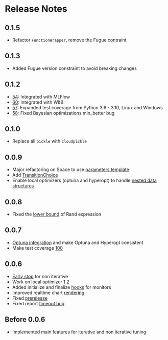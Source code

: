 # Release Notes

## 0.1.5

-  Refactor `FunctionWrapper`, remove the Fugue contraint

## 0.1.3

-  Added Fugue version constraint to avoid breaking changes

## 0.1.2

-  [54](https://github.com/fugue-project/tune/pull/54): Integrated with MLFlow
-  [60](https://github.com/fugue-project/tune/issues/60): Integrated with W&B
-  [57](https://github.com/fugue-project/tune/issues/57): Expanded test coverage from Python 3.6 - 3.10, Linux and Windows
-  [58](https://github.com/fugue-project/tune/issues/58): Fixed Bayesian optimizations min_better bug

## 0.1.0

-  Replace all `pickle` with `cloudpickle`

## 0.0.9

-   Major refactoring on Space to use [parameters template](https://github.com/fugue-project/tune/issues/47)
-   Add [TransitionChoice](https://github.com/fugue-project/tune/issues/46)
-   Enable local optimizers (optuna and hyperopt) to handle [nested data structures](https://github.com/fugue-project/tune/issues/44)

## 0.0.8

-   Fixed the [lower bound](https://github.com/fugue-project/tune/issues/43) of Rand expression

## 0.0.7

-   [Optuna integration](https://github.com/fugue-project/tune/issues/23) and make Optuna and Hyperopt consistent
-   Make test coverage [100](https://github.com/fugue-project/tune/issues/16)

## 0.0.6

-   [Early stop](https://github.com/fugue-project/tune/issues/22) for non iterative
-   Work on local optimizer [1](https://github.com/fugue-project/tune/issues/18) [2](https://github.com/fugue-project/tune/issues/31)
-   Added initialize and finalize [hooks](https://github.com/fugue-project/tune/issues/28) for monitors
-   Improved realtime chart [rendering](https://github.com/fugue-project/tune/issues/19)
-   Fixed [prerelease](https://github.com/fugue-project/tune/issues/27)
-   Fixed report [timeout bug](https://github.com/fugue-project/tune/issues/20)

## Before 0.0.6

-   Implemented main features for iterative and non iterative tuning
